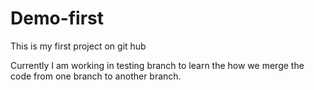 # Demo-first
This is my first project on git hub

Currently I am working in testing branch to learn the how we merge the code from one branch to another branch.
